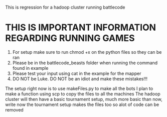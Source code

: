 This is regression for a hadoop cluster running battlecode

# THIS IS IMPORTANT INFORMATION REGARDING RUNNING GAMES
1. For setup make sure to run chmod +x on the python files so they can be ran
2. Please be in the battlecode_beasts folder when running the command found in example
3. Please test your input using cat in the example for the mapper
4. DO NOT be Luke. DO NOT be an idiot and make these mistakes!!!

The setup right now is to use makeFiles.py to make all the bots
I plan to make a function using scp to copy the files to all the machines
The hadoop cluster will then have a basic tournament setup, much more basic than now, write now the tournament setup makes the files too so alot of code can be removed
